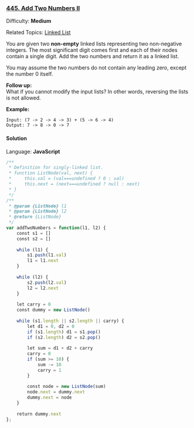 ### [445\. Add Two Numbers II](https://leetcode.com/problems/add-two-numbers-ii/)

Difficulty: **Medium**  

Related Topics: [Linked List](https://leetcode.com/tag/linked-list/)


You are given two **non-empty** linked lists representing two non-negative integers. The most significant digit comes first and each of their nodes contain a single digit. Add the two numbers and return it as a linked list.

You may assume the two numbers do not contain any leading zero, except the number 0 itself.

**Follow up:**  
What if you cannot modify the input lists? In other words, reversing the lists is not allowed.

**Example:**

```
Input: (7 -> 2 -> 4 -> 3) + (5 -> 6 -> 4)
Output: 7 -> 8 -> 0 -> 7
```


#### Solution

Language: **JavaScript**

```javascript
/**
 * Definition for singly-linked list.
 * function ListNode(val, next) {
 *     this.val = (val===undefined ? 0 : val)
 *     this.next = (next===undefined ? null : next)
 * }
 */
/**
 * @param {ListNode} l1
 * @param {ListNode} l2
 * @return {ListNode}
 */
var addTwoNumbers = function(l1, l2) {
    const s1 = []
    const s2 = []
    
    while (l1) {
        s1.push(l1.val)
        l1 = l1.next
    }
    
    while (l2) {
        s2.push(l2.val)
        l2 = l2.next
    }
    
    let carry = 0
    const dummy = new ListNode()
    
    while (s1.length || s2.length || carry) {
        let d1 = 0, d2 = 0
        if (s1.length) d1 = s1.pop()
        if (s2.length) d2 = s2.pop()
        
        let sum = d1 + d2 + carry
        carry = 0
        if (sum >= 10) {
            sum -= 10
            carry = 1
        }
        
        const node = new ListNode(sum)
        node.next = dummy.next
        dummy.next = node
    }
    
    return dummy.next
};
```